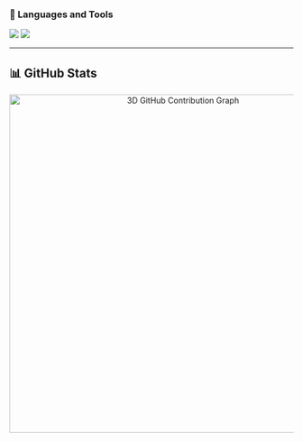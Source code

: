 ### 🧰 Languages and Tools

<p align="left">
    <img src="https://skillicons.dev/icons?i=py,cpp,c,java,html,css,js,typescript,react,tailwind,vue" />
    <img src="https://skillicons.dev/icons?i=mysql,aws,firebase,nodejs,nextjs,linux,git,github,matlab,figma,latex" />
</p>

---

## 📊 GitHub Stats

<!-- 🧊 3D Contribution Graph -->
<p align="center">
  <img src="https://raw.githubusercontent.com/nathwung/nathwung/main/profile-3d-contrib/profile-night-rainbow.svg" width="600" alt="3D GitHub Contribution Graph" />
</p>
